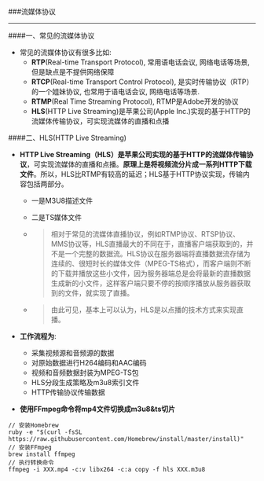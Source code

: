   
  ###流媒体协议
  ***
  ####一、常见的流媒体协议
  
  - 常见的流媒体协议有很多比如:
    -  **RTP**(Real-time Transport Protocol), 常用语电话会议, 网络电话等场景, 但是缺点是不提供网络保障
    - **RTCP**(Real-time Transport Control Protocol), 是实时传输协议（RTP）的一个姐妹协议, 也常用于语电话会议, 网络电话等场景.
    - **RTMP**(Real Time Streaming Protocol), RTMP是Adobe开发的协议
    - **HLS**(HTTP Live Streaming)是苹果公司(Apple Inc.)实现的基于HTTP的流媒体传输协议，可实现流媒体的直播和点播
    
####二、HLS(HTTP Live Streaming)

- **HTTP Live Streaming（HLS）**是苹果公司实现的**基于HTTP的流媒体传输协议**，可实现流媒体的直播和点播。**原理上是将视频流分片成一系列HTTP下载文件**。所以，HLS比RTMP有较高的延迟；HLS基于HTTP协议实现，传输内容包括两部分。
    - 一是M3U8描述文件
    - 二是TS媒体文件

    - >相对于常见的流媒体直播协议，例如RTMP协议、RTSP协议、MMS协议等，HLS直播最大的不同在于，直播客户端获取到的，并不是一个完整的数据流。HLS协议在服务器端将直播数据流存储为连续的、很短时长的媒体文件（MPEG-TS格式），而客户端则不断的下载并播放这些小文件，因为服务器端总是会将最新的直播数据生成新的小文件，这样客户端只要不停的按顺序播放从服务器获取到的文件，就实现了直播。
    - > 由此可见，基本上可以认为，HLS是以点播的技术方式来实现直播。
    
- **工作流程为**:
    - 采集视频源和音频源的数据
    - 对原始数据进行H264编码和AAC编码
    - 视频和音频数据封装为MPEG-TS包
    - HLS分段生成策略及m3u8索引文件
    - HTTP传输协议传输数据
    
    
- **使用FFmpeg命令将mp4文件切换成m3u8&ts切片**


```objc
// 安装Homebrew
ruby -e "$(curl -fsSL https://raw.githubusercontent.com/Homebrew/install/master/install)"
// 安装FFmpeg
brew install ffmpeg
// 执行转换命令
ffmpeg -i XXX.mp4 -c:v libx264 -c:a copy -f hls XXX.m3u8
```
    
    
    
    
    
    
    
    
    
    
    
    
    
    
    
    